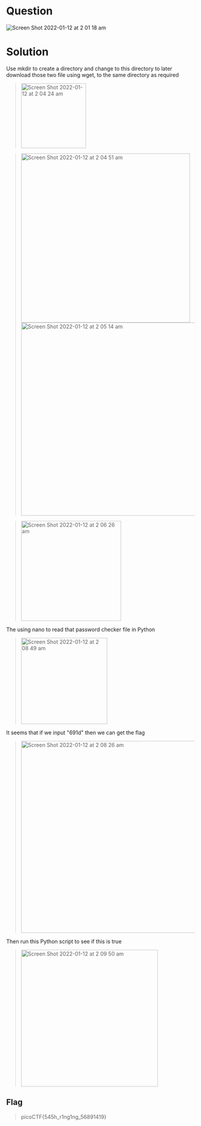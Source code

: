 # Question
![Screen Shot 2022-01-12 at 2 01 18 am](https://user-images.githubusercontent.com/65474495/148966925-b91863b5-8341-42a6-8bea-50c0b72a4387.png)

# Solution
Use mkdir to create a directory and change to this directory to later download those two file using wget, to the same directory as required
> <img width="173" alt="Screen Shot 2022-01-12 at 2 04 24 am" src="https://user-images.githubusercontent.com/65474495/148967429-273b042e-d2a9-4af1-a9fe-5d2b5b88f42f.png">

> <img width="451" alt="Screen Shot 2022-01-12 at 2 04 51 am" src="https://user-images.githubusercontent.com/65474495/148967494-4618f9cf-235f-492b-a527-5b56f372be98.png">
> <img width="515" alt="Screen Shot 2022-01-12 at 2 05 14 am" src="https://user-images.githubusercontent.com/65474495/148967565-919f795b-0edd-45b3-8a1e-ee14d63e3ba7.png">

> <img width="267" alt="Screen Shot 2022-01-12 at 2 06 26 am" src="https://user-images.githubusercontent.com/65474495/148967748-edec1b4c-37fe-4112-b525-e46eb9124136.png">

The using nano to read that password checker file in Python
> <img width="230" alt="Screen Shot 2022-01-12 at 2 08 49 am" src="https://user-images.githubusercontent.com/65474495/148968118-5ec427db-9a31-4440-b17e-eb055a4e5f6d.png">


It seems that if we input "691d" then we can get the flag
> <img width="512" alt="Screen Shot 2022-01-12 at 2 08 26 am" src="https://user-images.githubusercontent.com/65474495/148968049-726d111c-5f4c-43ca-9619-e01e6448a3b9.png">


Then run this Python script to see if this is true
> <img width="365" alt="Screen Shot 2022-01-12 at 2 09 50 am" src="https://user-images.githubusercontent.com/65474495/148968314-223ff21f-fdef-41e1-8eaf-1c3bb1d6ec8b.png">

## Flag
> picoCTF{545h_r1ng1ng_56891419}

